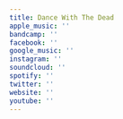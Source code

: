 ```yaml
---
title: Dance With The Dead
apple_music: ''
bandcamp: ''
facebook: ''
google_music: ''
instagram: ''
soundcloud: ''
spotify: ''
twitter: ''
website: ''
youtube: ''
---
```

